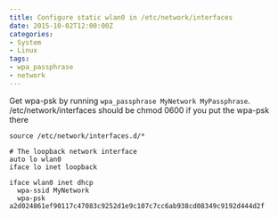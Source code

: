 ```yaml
---
title: Configure static wlan0 in /etc/network/interfaces
date: 2015-10-02T12:00:00Z
categories:
- System
- Linux
tags:
- wpa_passphrase
- network
---
```

Get wpa-psk by running `wpa_passphrase MyNetwork MyPassphrase`.  
/etc/network/interfaces should be chmod 0600 if you put the wpa-psk there


    source /etc/network/interfaces.d/*

    # The loopback network interface
    auto lo wlan0
    iface lo inet loopback

    iface wlan0 inet dhcp
      wpa-ssid MyNetwork
      wpa-psk a2d024861ef90117c47083c9252d1e9c107c7cc6ab938cd08349c9192d444d2f

